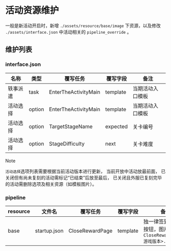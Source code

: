 # 活动资源维护

一般是新活动开启时，新增 `./assets/resource/base/image` 下资源，以及修改 `./assets/interface.json` 中活动相关的 `pipeline_override` 。

## 维护列表

### interface.json

| 名称 | 类型 | 覆写任务 | 覆写字段 | 备注 |
| --- | --- | --- | --- | --- |
| 轶事派遣 | task | EnterTheActivityMain | template | 当期活动入口模板 |
| 活动选择 | option | EnterTheActivityMain | template | 当期活动入口模板 |
| 活动选择 | option | TargetStageName | expected | 关卡编号 |
| 活动选择 | option | StageDifficulty | next | 关卡难度 |

> [!NOTE]
>
> `活动选择`选项列表需要根据当前活动版本进行更新，
> 当前开放中活动放最前面，
> 已关闭但有尚未复刻的活动需标记“已结束”后放至最后，
> 已关闭且外服已复刻完毕的活动需删除选项及相关资源（如模板图片）。

### pipeline

| resource | 文件名 | 覆写任务 | 覆写字段 | 备注 |
| --- | --- | --- | --- | --- |
| base | startup.json | CloseRewardPage | template | 独一律签到页关闭按钮，图片命名为 `CloseRewardPage_<游戏版本>.png` |
